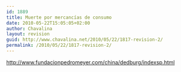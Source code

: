 ```yaml
---
id: 1889
title: Muerte por mercancías de consumo
date: 2010-05-22T15:05:05+02:00
author: Chavalina
layout: revision
guid: http://www.chavalina.net/2010/05/22/1817-revision-2/
permalink: /2010/05/22/1817-revision-2/
---
```

http://www.fundacionpedromeyer.com/china/dedburg/indexsp.html
